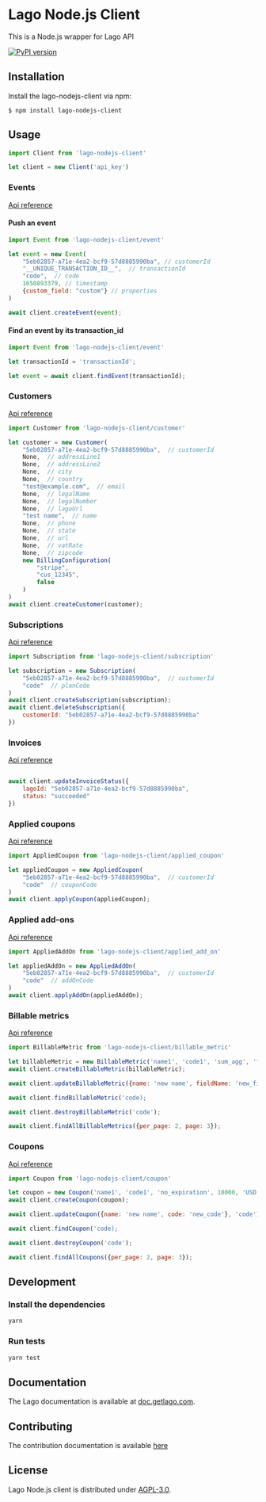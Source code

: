 # Lago Node.js Client

This is a Node.js wrapper for Lago API

[![PyPI version](https://badge.fury.io/js/lago-nodejs-client.svg)](https://badge.fury.io/js/lago-nodejs-client)

## Installation

Install the lago-nodejs-client via npm:

    $ npm install lago-nodejs-client


## Usage

``` javascript
import Client from 'lago-nodejs-client'

let client = new Client('api_key')
```

### Events
[Api reference](https://doc.getlago.com/docs/api/events)

#### Push an event

``` javascript
import Event from 'lago-nodejs-client/event'

let event = new Event(
    "5eb02857-a71e-4ea2-bcf9-57d8885990ba", // customerId
    "__UNIQUE_TRANSACTION_ID__",  // transactionId
    "code",  // code
    1650893379, // timestamp
    {custom_field: "custom"} // properties
)

await client.createEvent(event);
```

#### Find an event by its transaction_id

``` javascript
import Event from 'lago-nodejs-client/event'

let transactionId = 'transactionId';

let event = await client.findEvent(transactionId);
```

### Customers
[Api reference](https://doc.getlago.com/docs/api/customers/customer-object)

``` javascript
import Customer from 'lago-nodejs-client/customer'

let customer = new Customer(
    "5eb02857-a71e-4ea2-bcf9-57d8885990ba",  // customerId
    None,  // addressLine1
    None,  // addressLine2
    None,  // city
    None,  // country
    "test@example.com",  // email
    None,  // legalName
    None,  // legalNumber
    None,  // lagoUrl
    "test name",  // name
    None,  // phone
    None,  // state
    None,  // url
    None,  // vatRate
    None,  // zipcode
    new BillingConfiguration(
        "stripe",
        "cus_12345",
        false
    )
)
await client.createCustomer(customer);
```

### Subscriptions
[Api reference](https://doc.getlago.com/docs/api/subscriptions/subscription-object)

``` javascript
import Subscription from 'lago-nodejs-client/subscription'

let subscription = new Subscription(
    "5eb02857-a71e-4ea2-bcf9-57d8885990ba",  // customerId
    "code"  // planCode
)
await client.createSubscription(subscription);
await client.deleteSubscription({
    customerId: "5eb02857-a71e-4ea2-bcf9-57d8885990ba"
})
```

### Invoices
[Api reference](https://doc.getlago.com/docs/api/invoices/invoice-object)

``` javascript

await client.updateInvoiceStatus({
    lagoId: "5eb02857-a71e-4ea2-bcf9-57d8885990ba",
    status: "succeeded"
})
```

### Applied coupons
[Api reference](https://doc.getlago.com/docs/api/applied_coupons/applied-coupon-object)

``` javascript
import AppliedCoupon from 'lago-nodejs-client/applied_coupon'

let appliedCoupon = new AppliedCoupon(
    "5eb02857-a71e-4ea2-bcf9-57d8885990ba",  // customerId
    "code"  // couponCode
)
await client.applyCoupon(appliedCoupon);
```

### Applied add-ons
[Api reference](https://doc.getlago.com/docs/api/applied_add_ons/applied-add-on-object)

``` javascript
import AppliedAddOn from 'lago-nodejs-client/applied_add_on'

let appliedAddOn = new AppliedAddOn(
    "5eb02857-a71e-4ea2-bcf9-57d8885990ba",  // customerId
    "code"  // addOnCode
)
await client.applyAddOn(appliedAddOn);
```

### Billable metrics
[Api reference](https://doc.getlago.com/docs/api/billable_metrics/billable-metric-object)

``` javascript
import BillableMetric from 'lago-nodejs-client/billable_metric'

let billableMetric = new BillableMetric('name1', 'code1', 'sum_agg', 'field_name')
await client.createBillableMetric(billableMetric);

await client.updateBillableMetric({name: 'new name', fieldName: 'new_field_name'}, 'code');

await client.findBillableMetric('code);

await client.destroyBillableMetric('code');

await client.findAllBillableMetrics({per_page: 2, page: 3});
```

### Coupons
[Api reference](https://doc.getlago.com/docs/api/billable_metrics/billable-metric-object)

``` javascript
import Coupon from 'lago-nodejs-client/coupon'

let coupon = new Coupon('name1', 'code1', 'no_expiration', 10000, 'USD')
await client.createCoupon(coupon);

await client.updateCoupon({name: 'new name', code: 'new_code'}, 'code');

await client.findCoupon('code);

await client.destroyCoupon('code');

await client.findAllCoupons({per_page: 2, page: 3});
```

## Development

### Install the dependencies

```bash
yarn
```

### Run tests

```bash
yarn test
```

## Documentation

The Lago documentation is available at [doc.getlago.com](https://doc.getlago.com/docs/api/intro).

## Contributing

The contribution documentation is available [here](https://github.com/getlago/lago-nodejs-client/blob/main/CONTRIBUTING.md)

## License

Lago Node.js client is distributed under [AGPL-3.0](LICENSE).
